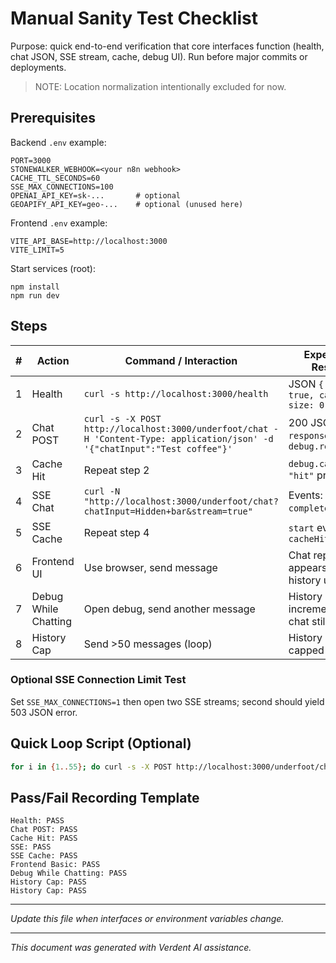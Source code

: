 
# Manual Sanity Test Checklist

Purpose: quick end-to-end verification that core interfaces function (health, chat JSON, SSE stream, cache, debug UI). Run before major commits or deployments.

> NOTE: Location normalization intentionally excluded for now.

## Prerequisites

Backend `.env` example:

```env
PORT=3000
STONEWALKER_WEBHOOK=<your n8n webhook>
CACHE_TTL_SECONDS=60
SSE_MAX_CONNECTIONS=100
OPENAI_API_KEY=sk-...       # optional
GEOAPIFY_API_KEY=geo-...    # optional (unused here)
```

Frontend `.env` example:

```env
VITE_API_BASE=http://localhost:3000
VITE_LIMIT=5
```

Start services (root):

```
npm install
npm run dev
```

## Steps

| # | Action | Command / Interaction | Expected Result |
| - | - | - | - |
| 1 | Health | `curl -s http://localhost:3000/health` | JSON `{ ok: true, cache: { size: 0 }}` |
| 2 | Chat POST | `curl -s -X POST http://localhost:3000/underfoot/chat -H 'Content-Type: application/json' -d '{"chatInput":"Test coffee"}'` | 200 JSON with `response` & `debug.requestId` |
| 3 | Cache Hit | Repeat step 2 | `debug.cache == "hit"` present |
| 4 | SSE Chat | `curl -N "http://localhost:3000/underfoot/chat?chatInput=Hidden+bar&stream=true"` | Events: `start`, `complete`, `end` |
| 5 | SSE Cache | Repeat step 4 | `start` event has `cacheHit: true` |
| 6 | Frontend UI | Use browser, send message | Chat reply appears, debug history updated |
| 7 | Debug While Chatting | Open debug, send another message | History count increments; chat still usable |
| 8 | History Cap | Send >50 messages (loop) | History length capped at 50 |

<!-- Fallback simulation removed: backend no longer synthesizes fallback payloads -->

### Optional SSE Connection Limit Test

Set `SSE_MAX_CONNECTIONS=1` then open two SSE streams; second should yield 503 JSON error.

## Quick Loop Script (Optional)

```bash
for i in {1..55}; do curl -s -X POST http://localhost:3000/underfoot/chat -H 'Content-Type: application/json' -d '{"chatInput":"hist-'"$i"'"}' >/dev/null; done
```

## Pass/Fail Recording Template

```
Health: PASS
Chat POST: PASS
Cache Hit: PASS
SSE: PASS
SSE Cache: PASS
Frontend Basic: PASS
Debug While Chatting: PASS
History Cap: PASS
History Cap: PASS
```

---

_Update this file when interfaces or environment variables change._

---

_This document was generated with Verdent AI assistance._
